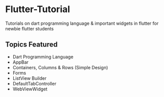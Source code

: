 # Flutter-Tutorial

Tutorials on dart programming language & important widgets in flutter for newbie flutter students

## Topics Featured
* Dart Programming Language
* AppBar
* Containers, Columns & Rows (Simple Design)
* Forms
* ListView Builder
* DefaultTabController
* WebViewWidget

